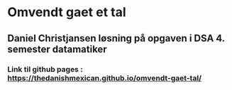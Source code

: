# Omvendt gaet et tal

## Daniel Christjansen løsning på opgaven i DSA 4. semester datamatiker

### Link til github pages : https://thedanishmexican.github.io/omvendt-gaet-tal/
